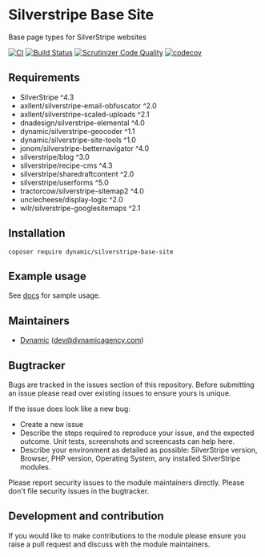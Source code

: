 # Silverstripe Base Site

Base page types for SilverStripe websites

[![CI](https://github.com/dynamic/silverstripe-base-site/actions/workflows/ci.yml/badge.svg)](https://github.com/dynamic/silverstripe-base-site/actions/workflows/ci.yml)
[![Build Status](https://travis-ci.com/dynamic/silverstripe-base-site.svg?token=hFT1sXd4nNmguE972zHN&branch=master)](https://travis-ci.com/dynamic/silverstripe-base-site)
[![Scrutinizer Code Quality](https://scrutinizer-ci.com/g/dynamic/silverstripe-base-site/badges/quality-score.png?b=master&s=6602bc588bf7da4a15e9ae4e061c92781c87caf5)](https://scrutinizer-ci.com/g/dynamic/silverstripe-base-site/?branch=master)
[![codecov](https://codecov.io/gh/dynamic/silverstripe-base-site/branch/master/graph/badge.svg?token=8qD1GBbxzV)](https://codecov.io/gh/dynamic/silverstripe-base-site)

## Requirements

* SilverStripe ^4.3
* axllent/silverstripe-email-obfuscator ^2.0
* axllent/silverstripe-scaled-uploads ^2.1
* dnadesign/silverstripe-elemental ^4.0
* dynamic/silverstripe-geocoder ^1.1
* dynamic/silverstripe-site-tools ^1.0
* jonom/silverstripe-betternavigator ^4.0
* silverstripe/blog ^3.0
* silverstripe/recipe-cms ^4.3
* silverstripe/sharedraftcontent ^2.0
* silverstripe/userforms ^5.0
* tractorcow/silverstripe-sitemap2 ^4.0
* unclecheese/display-logic ^2.0
* wilr/silverstripe-googlesitemaps ^2.1

## Installation

`coposer require dynamic/silverstripe-base-site`

## Example usage

See [docs](docs/en/index.md#recommended-configuration) for sample usage.

## Maintainers
 *  [Dynamic](http://www.dynamicagency.com) (<dev@dynamicagency.com>)

## Bugtracker
Bugs are tracked in the issues section of this repository. Before submitting an issue please read over
existing issues to ensure yours is unique.

If the issue does look like a new bug:

 - Create a new issue
 - Describe the steps required to reproduce your issue, and the expected outcome. Unit tests, screenshots
 and screencasts can help here.
 - Describe your environment as detailed as possible: SilverStripe version, Browser, PHP version,
 Operating System, any installed SilverStripe modules.

Please report security issues to the module maintainers directly. Please don't file security issues in the bugtracker.

## Development and contribution
If you would like to make contributions to the module please ensure you raise a pull request and discuss with the module maintainers.
